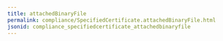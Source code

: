 ```yaml
---
title: attachedBinaryFile
permalink: compliance/SpecifiedCertificate.attachedBinaryFile.html
jsonid: compliance_specifiedcertificate_attachedbinaryfile
---
```

